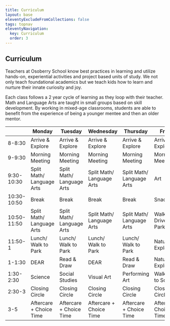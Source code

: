 ```yaml
---
title: Curriculum
layout: base
eleventyExcludeFromCollections: false
tags: topnav
eleventyNavigation:
  key: Curriculum
  order: 3
---
```


## Curriculum

Teachers at Osoberry School know best practices in learning and utilize hands-on, experiential activities and project based units of study. We not only teach foundational academics but we teach kids how to learn and nurture their innate curiosity and joy.

Each class follows a 2 year cycle of learning as they loop with their teacher. Math and Language Arts are taught in small groups based on skill development. By working in mixed-age classrooms, students are able to benefit from the experience of being a younger mentee and then an older mentor.

|             | Monday                    | Tuesday                   | Wednesday                 | Thursday                  | Friday                  |
| ----------- | ------------------------- | ------------------------- | ------------------------- | ------------------------- | ----------------------- |
| 8-8:30      | Arrive & Explore          | Arrive & Explore          | Arrive & Explore          | Arrive & Explore          | Arrive & Explore        |
| 9-9:30      | Morning Meeting           | Morning Meeting           | Morning Meeting           | Morning Meeting           | Morning Meeting         |
| 9:30-10:30  | Split Math/ Language Arts | Split Math/ Language Arts | Split Math/ Language Arts | Split Math/ Language Arts | Art                     |
| 10:30-10:50 | Break                     | Break                     | Break                     | Break                     | Snack                   |
| 10:50-11:50 | Split Math/ Language Arts | Split Math/ Language Arts | Split Math/ Language Arts | Split Math/ Language Arts | Walk or Drive to Park   |
| 11:50-1     | Lunch/ Walk to Park       | Lunch/ Walk to Park       | Lunch/ Walk to Park       | Lunch/ Walk to Park       | Nature Exploration      |
| 1-1:30      | DEAR                      | Read & Draw               | DEAR                      | Read & Draw               | Nature Exploration      |
| 1:30-2:30   | Science                   | Social Studies            | Visual Art                | Performing Art            | Walk back to School     |
| 2:30-3      | Closing Circle            | Closing Circle            | Closing Circle            | Closing Circle            | Closing Circle          |
| 3-5         | Aftercare + Choice Time   | Aftercare + Choice Time   | Aftercare + Choice Time   | Aftercare + Choice Time   | Aftercare + Choice Time |
